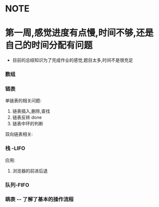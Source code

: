 <!--
 * @Description: This is a description
 * @Author: Ask
 * @LastEditors: Ask
 * @Date: 2019-10-07 19:58:37
 * @LastEditTime: 2019-10-19 17:44:25
 -->
# NOTE

# 第一周,感觉进度有点慢,时间不够,还是自己的时间分配有问题

- 目前的总结知识为了完成作业的感觉,题目太多,时间不是很充足

### 数组


### 链表

单链表的相关问题:
1. 链表插入,删除,查找
2. 链表反转          done
3. 链表中环的判断     

双向链表相关:


### 栈 -LIFO
应用:
1. 浏览器的前进后退


### 队列-FIFO



### 跳表 -- 了解了基本的操作流程